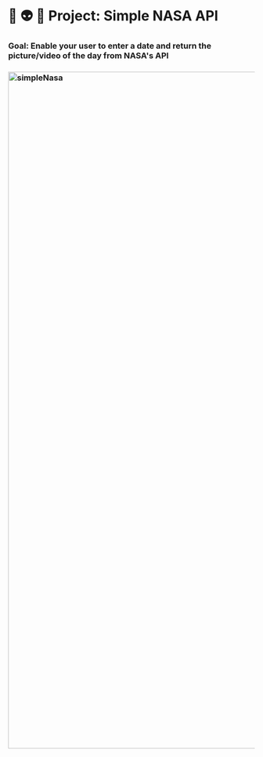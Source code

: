 # 🚀 👽 🖖 Project: Simple NASA API

### Goal: Enable your user to enter a date and return the picture/video of the day from NASA's API

### <img width="1379" alt="simpleNasa" src="https://user-images.githubusercontent.com/78456343/135721265-56597419-2ffd-4cd6-8938-739e598c38f5.png"> 
